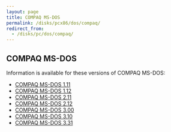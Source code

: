 ```yaml
---
layout: page
title: COMPAQ MS-DOS
permalink: /disks/pcx86/dos/compaq/
redirect_from:
  - /disks/pc/dos/compaq/
---
```


COMPAQ MS-DOS
-------------

Information is available for these versions of COMPAQ MS-DOS:

* [COMPAQ MS-DOS 1.11](/disks/pcx86/dos/compaq/1.11/)
* [COMPAQ MS-DOS 1.12](/disks/pcx86/dos/compaq/1.12/)
* [COMPAQ MS-DOS 2.11](/disks/pcx86/dos/compaq/2.11/)
* [COMPAQ MS-DOS 2.12](/disks/pcx86/dos/compaq/2.12/)
* [COMPAQ MS-DOS 3.00](/disks/pcx86/dos/compaq/3.00/)
* [COMPAQ MS-DOS 3.10](/disks/pcx86/dos/compaq/3.10/)
* [COMPAQ MS-DOS 3.31](/disks/pcx86/dos/compaq/3.31/)

